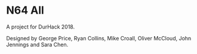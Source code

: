 # N64 All
A project for DurHack 2018.

Designed by George Price, Ryan Collins, Mike Croall, Oliver McCloud, John Jennings and Sara Chen.


